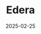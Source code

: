 ---  
layout: startup_page  
title: "Edera"  
id: "edera.dev"  
permalink: "/ederaedera.dev02252025/"  
website: "https://edera.dev/"  
funding_round: "Series A"  
funding_amount: "$15M"  
investors: "M12, Mantis VC, In-Q-Tel (IQT), Eniac Ventures, 645 Ventures, FPV Ventures, Precursor Ventures, Rosecliff Ventures"  
about: "Edera is a pioneer in workload isolation technology, providing a secure-by-design solution that allows developers to maintain their existing workflows while automatically ensuring workload isolation and protection. It addresses the critical need for security in cloud environments, including AI infrastructure, by embedding security at the architectural level and preventing attacks from spreading between workloads. The company reduces cloud computing costs by enabling workload consolidation and multi-cloud compatibility."  
markets: "Cloud Security, AI, Cybersecurity"  
hq: "Seattle, Washington, United States"  
founded_year: "2024"  
linkedin: "https://www.linkedin.com/company/edera-dev"  
twitter: ""  
instagram: ""  
facebook: ""  
crunchbase: "https://www.crunchbase.com/organization/edera-bf39"  
pitchbook: "https://pitchbook.com/profiles/company/641891-26"  

date_display: "25-Feb-2025"  
date: "2025-02-25"

# SEO Optimization  
meta_title: "Edera - Series A Funding ($15M)"  
meta_description: "Edera, Edera is a pioneer in workload isolation technology, providing a secure-by-design solution that allows developers to maintain their existing workflows..."  
meta_keywords: "Edera, Cloud Security, AI, Cybersecurity, Series A funding"  
canonical_url: "https://startup.projectstartups.com/ederaedera.dev02252025/"  
---